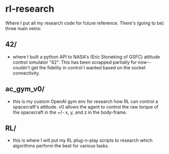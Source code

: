 # rl-research
Where I put all my research code for future reference. There's (going to be) three main veins:

## 42/
- where I built a python API to NASA's (Eric Stoneking of GSFC) attitude control simulator "42". This has been scrapped partially for now--couldn't get the fidelity in control I wanted based on the socket connectivity.

## ac_gym_v0/
- this is my custom OpenAI gym env for research how RL can control a spacecraft's attitude. v0 allows the agent to control the raw torque of the spacecraft in the +/- x, y, and z in the body-frame.

## RL/
- this is where I will put my RL plug-n-play scripts to research which algorithms perform the best for various tasks.
